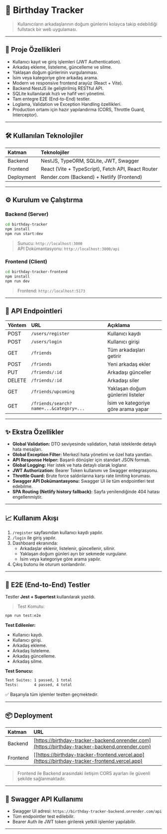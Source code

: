 # 🎂 Birthday Tracker

> Kullanıcıların arkadaşlarının doğum günlerini kolayca takip edebildiği fullstack bir web uygulaması.

---

## 🚀 Proje Özellikleri

- Kullanıcı kayıt ve giriş işlemleri (JWT Authentication).
- Arkadaş ekleme, listeleme, güncelleme ve silme.
- Yaklaşan doğum günlerinin vurgulanması.
- İsim veya kategoriye göre arkadaş arama.
- Modern ve responsive frontend arayüz (React + Vite).
- Backend NestJS ile geliştirilmiş RESTful API.
- SQLite kullanılarak hızlı ve hafif veri yönetimi.
- Tam entegre E2E (End-to-End) testler.
- Loglama, Validation ve Exception Handling özellikleri.
- Production ortamı için hazır yapılandırma (CORS, Throttle Guard, Interceptor).

---

## 🛠️ Kullanılan Teknolojiler

| Katman | Teknolojiler |
|:--|:--|
| Backend | NestJS, TypeORM, SQLite, JWT, Swagger |
| Frontend | React (Vite + TypeScript), Fetch API, React Router |
| Deployment | Render.com (Backend) + Netlify (Frontend) |

---

## ⚙️ Kurulum ve Çalıştırma

### Backend (Server)

```bash
cd birthday-tracker
npm install
npm run start:dev
```

> Sunucu: `http://localhost:3000`  
> API Dokümantasyonu: `http://localhost:3000/api`

### Frontend (Client)

```bash
cd birthday-tracker-frontend
npm install
npm run dev
```

> Frontend: `http://localhost:5173`

---

## 🔐 API Endpointleri

| Yöntem | URL | Açıklama |
|:--|:--|:--|
| POST | `/users/register` | Kullanıcı kaydı |
| POST | `/users/login` | Kullanıcı girişi |
| GET | `/friends` | Tüm arkadaşları getirir |
| POST | `/friends` | Yeni arkadaş ekler |
| PUT | `/friends/:id` | Arkadaşı günceller |
| DELETE | `/friends/:id` | Arkadaşı siler |
| GET | `/friends/upcoming` | Yaklaşan doğum günlerini listeler |
| GET | `/friends/search?name=...&category=...` | İsim ve kategoriye göre arama yapar |

---

## ✨ Ekstra Özellikler

- **Global Validation:** DTO seviyesinde validation, hatalı isteklerde detaylı hata mesajları.
- **Global Exception Filter:** Merkezî hata yönetimi ve özel hata yanıtları.
- **API Response Helper:** Başarılı dönüşler için standart JSON formatı.
- **Global Logging:** Her istek ve hata detaylı olarak loglanır.
- **JWT Authorization:** Bearer Token kullanımı ve Swagger entegrasyonu.
- **Throttle Guard:** Brute force saldırılarına karşı rate limiting koruması.
- **Swagger API Dokümantasyonu:** Swagger UI ile tüm endpointleri test edebilme.
- **SPA Routing (Netlify history fallback):** Sayfa yenilendiğinde 404 hatası engellenmiştir.

---

## 📈 Kullanım Akışı

1. `/register` sayfasından kullanıcı kaydı yapılır.
2. `/login` ile giriş yapılır.
3. Dashboard ekranında:
   - Arkadaşlar eklenir, listelenir, güncellenir, silinir.
   - Yaklaşan doğum günleri ayrı bir sekmede vurgulanır.
   - İsim veya kategoriye göre arama yapılır.
4. Çıkış butonu ile oturum sonlandırılır.

---

## 🧪 E2E (End-to-End) Testler

Testler **Jest + Supertest** kullanılarak yazıldı.

> Test Komutu:

```bash
npm run test:e2e
```

**Test Edilenler:**
- Kullanıcı kaydı.
- Kullanıcı girişi.
- Arkadaş ekleme.
- Arkadaş listeleme.
- Arkadaş güncelleme.
- Arkadaş silme.

**Test Sonucu:**

```bash
Test Suites: 1 passed, 1 total
Tests:       4 passed, 4 total
```

✅ Başarıyla tüm işlemler testten geçmektedir.

---

## 📦 Deployment

| Katman | URL |
|:--|:--|
| Backend | [https://birthday-tracker-backend.onrender.com](https://birthday-tracker-backend.onrender.com) |
| Frontend | [[https://birthday-tracker-frontend.vercel.app](https://birthday-tracker-frontend.vercel.app) |

> Frontend ile Backend arasındaki iletişim CORS ayarları ile güvenli şekilde sağlanmaktadır.

---

## 📄 Swagger API Kullanımı

- Swagger UI adresi: `https://birthday-tracker-backend.onrender.com/api`
- Tüm endpointler test edilebilir.
- Bearer Auth ile JWT token girilerek yetkili işlemler yapılabilir.

---
